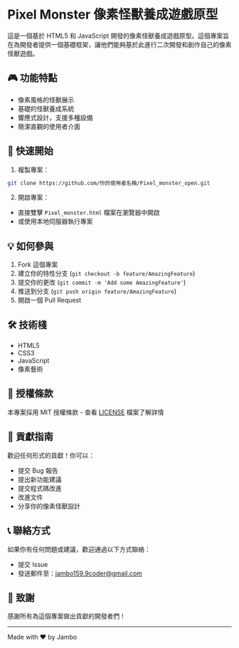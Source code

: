 # Pixel Monster 像素怪獸養成遊戲原型

這是一個基於 HTML5 和 JavaScript 開發的像素怪獸養成遊戲原型。這個專案旨在為開發者提供一個基礎框架，讓他們能夠基於此進行二次開發和創作自己的像素怪獸遊戲。

## 🎮 功能特點

- 像素風格的怪獸展示
- 基礎的怪獸養成系統
- 響應式設計，支援多種設備
- 簡潔直觀的使用者介面

## 🚀 快速開始

1. 複製專案：

```bash
git clone https://github.com/你的使用者名稱/Pixel_monster_open.git
```

2. 開啟專案：

- 直接雙擊 `Pixel_monster.html` 檔案在瀏覽器中開啟
- 或使用本地伺服器執行專案

## 💡 如何參與

1. Fork 這個專案
2. 建立你的特性分支 (`git checkout -b feature/AmazingFeature`)
3. 提交你的更改 (`git commit -m 'Add some AmazingFeature'`)
4. 推送到分支 (`git push origin feature/AmazingFeature`)
5. 開啟一個 Pull Request

## 🛠️ 技術棧

- HTML5
- CSS3
- JavaScript
- 像素藝術

## 📝 授權條款

本專案採用 MIT 授權條款 - 查看 [LICENSE](LICENSE) 檔案了解詳情

## 🤝 貢獻指南

歡迎任何形式的貢獻！你可以：

- 提交 Bug 報告
- 提出新功能建議
- 提交程式碼改進
- 改進文件
- 分享你的像素怪獸設計

## 📞 聯絡方式

如果你有任何問題或建議，歡迎通過以下方式聯絡：

- 提交 Issue
- 發送郵件至：jambo159.9coder@gmail.com

## 🙏 致謝

感謝所有為這個專案做出貢獻的開發者們！

---

Made with ❤️ by Jambo
